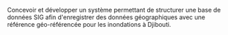 Concevoir et développer un système permettant de structurer une base de données SIG afin d'enregistrer des données géographiques avec une référence géo-référencée pour les inondations à Djibouti.
